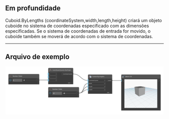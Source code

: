 <!--- Autodesk.DesignScript.Geometry.Cuboid.ByLengths(coordinateSystem, width, length, height) --->
<!--- E62L7SP5TZLSFZF6WG4XDSUMT7PBFAQVFDFOPSRAP7JMXBUTQM3Q --->
## Em profundidade
Cuboid.ByLengths (coordinateSystem,width,length,height) criará um objeto cuboide no sistema de coordenadas especificado com as dimensões especificadas. Se o sistema de coordenadas de entrada for movido, o cuboide também se moverá de acordo com o sistema de coordenadas.
___
## Arquivo de exemplo

![Cuboid.ByLengths](./E62L7SP5TZLSFZF6WG4XDSUMT7PBFAQVFDFOPSRAP7JMXBUTQM3Q_img.png)
